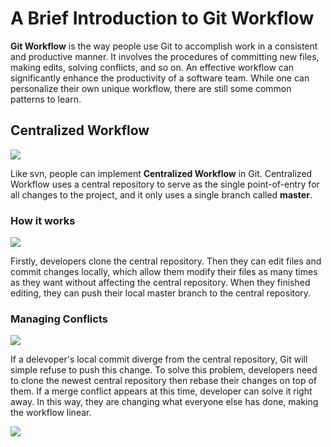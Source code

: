 # A Brief Introduction to Git Workflow #

**Git Workflow** is the way people use Git to accomplish work in a consistent and productive manner. It involves the procedures of committing new files, making edits, solving conflicts, and so on. An effective workflow can significantly enhance the productivity of a software team. While one can personalize their own unique workflow, there are still some common patterns to learn.

## Centralized Workflow ##

![](https://wac-cdn.atlassian.com/dam/jcr:0869c664-5bc1-4bf2-bef0-12f3814b3187/01.svg?cdnVersion=ht)

Like svn, people can implement **Centralized Workflow** in Git. Centralized Workflow uses a central repository to serve as the single point-of-entry for all changes to the project, and it only uses a single branch called **master**. 

### How it works ###

![](https://wac-cdn.atlassian.com/dam/jcr:f03a0fbd-a880-477f-aa32-33340383ce07/02%20(3).svg?cdnVersion=ht)

Firstly, developers clone the central repository. Then they can edit files and commit changes locally, which allow them modify their files as many times as they want without affecting the central repository. When they finished editing, they can push their local master branch to the central repository.

### Managing Conflicts ###

![](https://wac-cdn.atlassian.com/dam/jcr:d06191e3-994e-453a-8ea9-a2e93374e53e/03%20(4).svg?cdnVersion=ht)

If a delevoper's local commit diverge from the central repository, Git will simple refuse to push this change. To solve this problem, developers need to clone the newest central repository then rebase their changes on top of them. If a merge conflict appears at this time, developer can solve it right away. In this way, they are changing what everyone else has done, making the workflow linear.

![](https://wac-cdn.atlassian.com/dam/jcr:5165668f-b62d-4417-95e6-fde8ed97ec60/11.svg?cdnVersion=ht)
